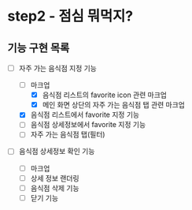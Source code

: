 # step2 - 점심 뭐먹지?

## 기능 구현 목록

- [ ] 자주 가는 음식점 지정 기능

  - [ ] 마크업
    - [x] 음식점 리스트의 favorite icon 관련 마크업
    - [x] 메인 화면 상단의 자주 가는 음식점 탭 관련 마크업
  - [x] 음식점 리스트에서 favorite 지정 기능
  - [ ] 음식점 상세정보에서 favorite 지정 기능
  - [ ] 자주 가는 음식점 탭(필터)

- [ ] 음식점 상세정보 확인 기능
  - [ ] 마크업
  - [ ] 상세 정보 랜더링
  - [ ] 음식점 삭제 기능
  - [ ] 닫기 기능
